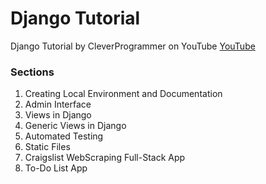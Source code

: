 # Django Tutorial

Django Tutorial by CleverProgrammer on YouTube
[YouTube](https://www.youtube.com/watch?v=JT80XhYJdBw)

### Sections
1. Creating Local Environment and Documentation
2. Admin Interface
3. Views in Django
4. Generic Views in Django
5. Automated Testing
6. Static Files
7. Craigslist WebScraping Full-Stack App
8. To-Do List App